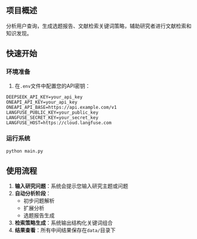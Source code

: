 ## 项目概述

分析用户查询，生成选题报告、文献检索关键词策略，辅助研究者进行文献检索和知识发现。


## 快速开始

### 环境准备


1. 在`.env`文件中配置您的API密钥：
```
DEEPSEEK_API_KEY=your_api_key
ONEAPI_API_KEY=your_api_key
ONEAPI_API_BASE=https://api.example.com/v1
LANGFUSE_PUBLIC_KEY=your_public_key
LANGFUSE_SECRET_KEY=your_secret_key
LANGFUSE_HOST=https://cloud.langfuse.com
```


### 运行系统

```bash
python main.py
```

## 使用流程

1. **输入研究问题**：系统会提示您输入研究主题或问题
2. **自动分析阶段**：
   - 初步问题解析
   - 扩展分析
   - 选题报告生成
3. **检索策略生成**：系统输出结构化关键词组合
4. **结果查看**：所有中间结果保存在`data/`目录下